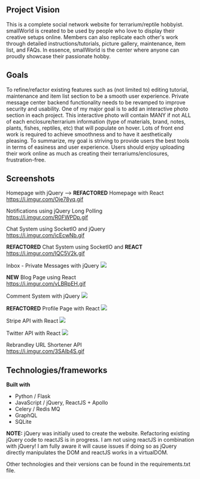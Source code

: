 ## Project Vision
This is a complete social network website for terrarium/reptile hobbyist. smallWorld is created to be used by people who love to display their creative setups online. Members can also replicate each other's work through detailed instructions/tutorials, picture gallery, maintenance, item list, and FAQs. In essence, smallWorld is the center where anyone can proudly showcase their passionate hobby.

## Goals
To refine/refactor existing features such as (not limited to) editing tutorial, maintenance and item list section to be a smooth user experience. Private message center backend functionality needs to be revamped to improve security and usability. One of my major goal is to add an interactive photo section in each project. This interactive photo will contain MANY if not ALL of each enclosure/terrarium information (type of materials, brand, notes, plants, fishes, reptiles, etc) that will populate on hover. Lots of front end work is required to achieve smoothness and to have it aesthetically pleasing. To summarize, my goal is striving to provide users the best tools in terms of easiness and user experience. Users should enjoy uploading their work online as much as creating their terrariums/enclosures, frustration-free.

## Screenshots
Homepage with jQuery --> <b>REFACTORED</b> Homepage with React <br>
https://i.imgur.com/Oje78yq.gif

Notifications using jQuery Long Polling <br>
https://i.imgur.com/R0FWPDp.gif

Chat System using SocketIO and jQuery <br>
https://i.imgur.com/icEcwNb.gif

<b>REFACTORED</b> Chat System using SocketIO and <b>REACT</b> <br>
https://i.imgur.com/IQC5V2k.gif

Inbox - Private Messages with jQuery
<img src="https://i.imgur.com/YGe9iHQ.gif">

<b>NEW</b> Blog Page using React <br>
https://i.imgur.com/vLBRpEH.gif

Comment System with jQuery
<img src="https://i.imgur.com/gGkXsVA.gif">

<b>REFACTORED</b> Profile Page with React
<img src="https://i.imgur.com/J8SDurj.gif">

Stripe API with React
<img src="https://i.imgur.com/uRYdjJQ.gif">

Twitter API with React
<img src="https://i.imgur.com/JRltbHh.gif">

Rebrandley URL Shortener API <br>
https://i.imgur.com/3SAIb4S.gif


## Technologies/frameworks
<b>Built with</b>
- Python / Flask
- JavaScript / jQuery, ReactJS + Apollo
- Celery / Redis MQ
- GraphQL
- SQLite

<b>NOTE:</b> jQuery was initially used to create the website. Refactoring existing jQuery code to reactJS is in progress. I am not using reactJS in combination with jQuery! I am fully aware it will cause issues if doing so as jQuery directly manipulates the DOM and reactJS works in a virtualDOM.

Other technologies and their versions can be found in the requirements.txt file.
